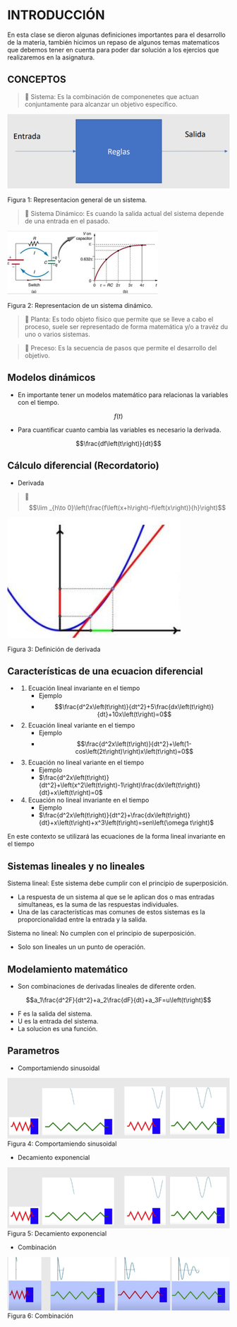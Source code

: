 # INTRODUCCIÓN
En esta clase se dieron algunas definiciones importantes para el desarrollo de la materia, también hicimos un repaso de algunos temas matematicos que debemos tener en cuenta para poder dar solución a los ejercios que realizaremos en la asignatura.
## CONCEPTOS
 > 🔑 Sistema: Es la combinación de componenetes que actuan conjuntamente para alcanzar un objetivo específico.

![Sistema](https://github.com/Santi24Garcia/APUNTES/blob/main/IMAGENES/Sistema.png)

Figura 1: Representacion general de un sistema.

> 🔑 Sistema Dinámico: Es cuando la salida actual del sistema depende de una entrada en el pasado.

![Sistema](https://github.com/Santi24Garcia/APUNTES/blob/main/IMAGENES/Sistema%20DINAMICO.png)

Figura 2: Representacion de un sistema dinámico.

> 🔑 Planta: Es todo objeto físico que permite que se lleve a cabo el proceso, suele ser representado de forma matemática y/o a travéz du uno o varios sistemas.

> 🔑 Preceso: Es la secuencia de pasos que permite el desarrollo del objetivo. 

## Modelos dinámicos
- En importante tener un modelos matemático para relacionas la variables con el tiempo. 

$$f\left(t\right)$$ 

- Para cuantificar cuanto cambia las variables es necesario la derivada.

$$\frac{df\left(t\right)}{dt}$$ 
 
## Cálculo diferencial (Recordatorio)

-  Derivada

> 🔑 $$\lim _{h\to 0}\left(\frac{f\left(x+h\right)-f\left(x\right)}{h}\right)$$

![Sistema](https://github.com/Santi24Garcia/APUNTES/blob/main/IMAGENES/DEFINICIONDERIVADA.png)

Figura 3: Definición de derivada

## Características de una ecuacion diferencial

- 1) Ecuación lineal invariante en el tiempo
      - Ejemplo
      - $$\frac{d^2x\left(t\right)}{dt^2}+5\frac{dx\left(t\right)}{dt}+10x\left(t\right)=0$$

- 2) Ecuación lineal variante en el tiempo
      - Ejemplo
      - $$\frac{d^2x\left(t\right)}{dt^2}+\left(1-cos\left(2t\right)\right)x\left(t\right)=0$$
    
- 3) Ecuación no lineal variante en el tiempo
      - Ejemplo
      - $\frac{d^2x\left(t\right)}{dt^2}+\left(x^2\left(t\right)-1\right)\frac{dx\left(t\right)}{dt}+x\left(t\right)=0$
    
- 4) Ecuación no lineal invariante en el tiempo
      - Ejemplo
      - $\frac{d^2x\left(t\right)}{dt^2}+\frac{dx\left(t\right)}{dt}+x\left(t\right)+x^3\left(t\right)=sen\left(\omega t\right)$
    
 En este contexto se utilizará las ecuaciones de la forma lineal invariante en el tiempo

## Sistemas lineales y no lineales
Sistema lineal: Este sistema debe cumplir con el principio de superposición.
- La respuesta de un sistema al que se le aplican dos o mas entradas simultaneas, es la suma de las respuestas individuales.
- Una de las características mas comunes de estos sistemas es la proporcionalidad entre la entrada y la salida.
  
Sistema no lineal: No cumplen con el principio de superposición.
- Solo son lineales un un punto de operación.
 
## Modelamiento matemático 

- Son combinaciones de derivadas lineales de diferente orden.

 $$a_1\frac{d^2F}{dt^2}+a_2\frac{dF}{dt}+a_3F=u\left(t\right)$$

- F es la salida del sistema.
- U es la entrada del sistema.
- La solucion es una función.

## Parametros
 - Comportamiendo sinusoidal

![Sistema](https://github.com/Santi24Garcia/APUNTES/blob/main/IMAGENES/Comportamiendosinusoidal.png)
Figura 4: Comportamiendo sinusoidal

 - Decamiento exponencial

![Sistema](https://github.com/Santi24Garcia/APUNTES/blob/main/IMAGENES/Comportamiendosinusoidal.png)
Figura 5: Decamiento exponencial

 - Combinación

![Sistema](https://github.com/Santi24Garcia/APUNTES/blob/main/IMAGENES/Combinacion.png)
Figura 6: Combinación
